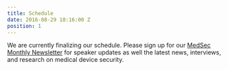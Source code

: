 ```yaml
---
title: Schedule
date: 2016-08-29 18:16:00 Z
position: 1
---
```


<div class="alert alert-warning" role="alert">We are currently finalizing our schedule. Please sign up for our <a href="#">MedSec Monthly Newsletter</a> for speaker updates as well the latest news, interviews, and research on medical device security.</div>